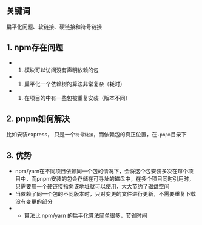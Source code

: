 ## 关键词

扁平化问题、软链接、硬链接和符号链接

## 1. npm存在问题




- 1.  模块可以访问没有声明依赖的包
- 1.  扁平化一个依赖树的算法非常复杂（耗时）
- 1.  在项目的中有一些包被重复安装（版本不同）


## 2. pnpm如何解决

比如安装express， 只是一个`符号链接`，而依赖包的真正位置，在`.pnpm`目录下

## 3. 优势

-   npm/yarn在不同项目依赖同一个包的情况下，会将这个包安装多次在每个项目中，而pnpm安装的包会存储在可寻址的磁盘中，在多个项目同时引用时，只需要用一个硬链接指向该地址就可以使用，大大节约了磁盘空间
- 当依赖了同一个包的不同版本时，只对变更的文件进行更新，不需要重复下载没有变更的部分
- -   算法比 npm/yarn 的扁平化算法简单很多，节省时间
